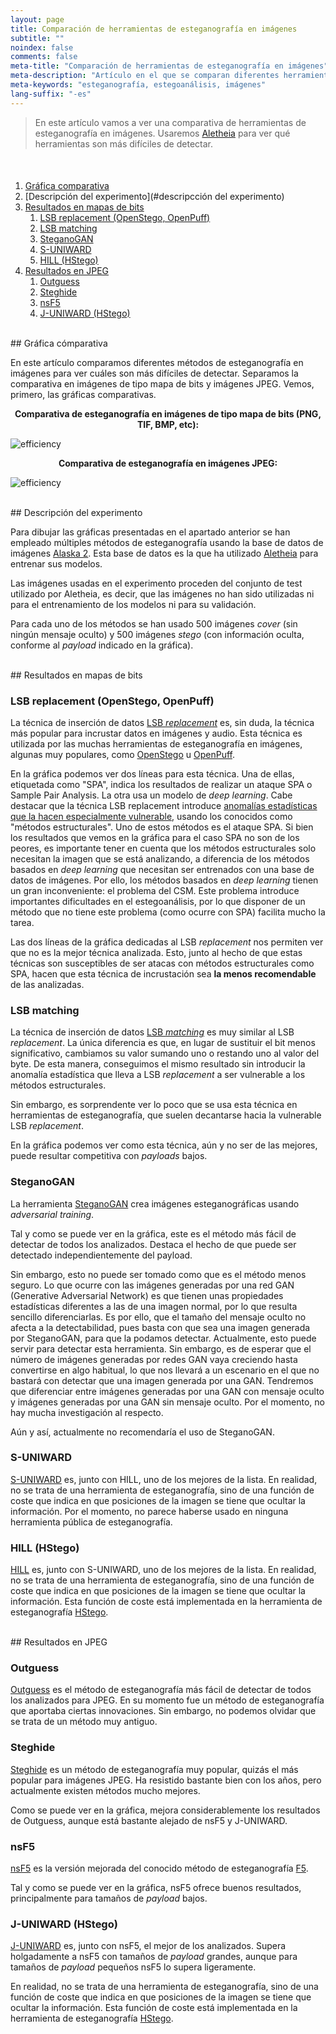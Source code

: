 ```yaml
---
layout: page
title: Comparación de herramientas de esteganografía en imágenes
subtitle: "" 
noindex: false
comments: false
meta-title: "Comparación de herramientas de esteganografía en imágenes"
meta-description: "Artículo en el que se comparan diferentes herramientas de esteganografía en imágeens para ver cuáles son más difíciles de detectar."
meta-keywords: "esteganografía, estegoanálisis, imágenes"
lang-suffix: "-es"
---
```


> En este artículo vamos a ver una comparativa de herramientas de esteganografía
> en imágenes. Usaremos 
> [Aletheia](https://github.com/daniellerch/aletheia) para ver qué herramientas
> son más difíciles de detectar.

<style>
    [id]::before {
        content: '';
        display: block;
        height:      70px;
        margin-top: -70px;
        visibility: hidden;
    }
</style>

<div class='menu' style='margin-top:50px'></div>

1. [Gráfica comparativa](#gráfica-comparativa)
2. [Descripción del experimento](#descripcción del experimento)
3. [Resultados en mapas de bits](#resultados-en-mapas-de-bits)
   1. [LSB replacement (OpenStego, OpenPuff)](#lsb-replacement-openstego-openpuff)
   2. [LSB matching](#lsb-matching)
   3. [SteganoGAN](#steganogan)
   4. [S-UNIWARD](#s-uniward)
   5. [HILL (HStego)](#hill-hstego)
4. [Resultados en JPEG](#resultados-en-jpeg)
   1. [Outguess](#outguess)
   2. [Steghide](#steghide)
   3. [nsF5](#nsF5)
   4. [J-UNIWARD (HStego)](#j-uniward-hstego)

<br>
## Gráfica cómparativa

En este artículo comparamos diferentes métodos de esteganografía en imágenes
para ver cuáles son más difíciles de detectar. Separamos la comparativa en
imágenes de tipo mapa de bits y imágenes JPEG. Vemos, primero, las gráficas
comparativas.


<center><b>
Comparativa de esteganografía en imágenes de tipo mapa de bits (PNG, TIF, BMP, etc):
</b></center>

![efficiency](/stego/aletheia/resources/tool_comparison.png?style=centerme)


<center><b>
Comparativa de esteganografía en imágenes JPEG:
</b></center>

![efficiency](/stego/aletheia/resources/tool_comparison_jpeg.png?style=centerme)


<br>
## Descripción del experimento

Para dibujar las gráficas presentadas en el apartado anterior se han empleado
múltiples métodos de esteganografía usando la base de datos de imágenes
[Alaska 2](https://www.kaggle.com/c/alaska2-image-steganalysis). 
Esta base de datos es la que ha utilizado 
[Aletheia](https://github.com/daniellerch/aletheia) 
para entrenar sus modelos. 

Las imágenes usadas en el experimento proceden del conjunto de test utilizado
por Aletheia, es decir, que las imágenes no han sido utilizadas ni para el
entrenamiento de los modelos ni para su validación.

Para cada uno de los métodos se han usado 500 imágenes *cover* (sin ningún
mensaje oculto) y 500 imágenes *stego* (con información oculta, conforme al
*payload* indicado en la gráfica).

<br>
## Resultados en mapas de bits

### LSB replacement (OpenStego, OpenPuff)

La técnica de inserción de datos 
[LSB *replacement*](/stego/lab/intro/lsb-es/#incrustación-de-la-información-con-lsb-replacement)
es, sin duda, la técnica más popular para incrustar datos en imágenes y audio.
Esta técnica es utilizada por las muchas herramientas de esteganografía
en imágenes, algunas muy populares, como [OpenStego](https://www.openstego.com/) 
u [OpenPuff](https://embeddedsw.net/OpenPuff_Steganography_Home.html).

En la gráfica podemos ver dos líneas para esta técnica. Una de ellas, etiquetada
como "SPA", indica los resultados de realizar un ataque SPA o Sample Pair
Analysis. La otra usa un modelo de *deep learning*. Cabe destacar que la
técnica LSB replacement introduce [anomalías estadísticas que la hacen
especialmente vulnerable](/stego/lab/intro/lsb-es/#los-peligros-del-lsb-replacement),
usando los conocidos como "métodos estructurales". Uno de estos métodos es el
ataque SPA. Si bien los resultados que vemos en la gráfica para el caso SPA
no son de los peores, es importante tener en cuenta que los métodos estructurales
solo necesitan la imagen que se está analizando, a diferencia de los métodos
basados en *deep learning* que necesitan ser entrenados con una base de datos
de imágenes. Por ello, los métodos basados en *deep learning* tienen un gran
inconveniente: el problema del CSM. Este problema introduce importantes 
dificultades en el estegoanálisis, por lo que disponer de un método que no
tiene este problema (como ocurre con SPA) facilita mucho la tarea.

Las dos líneas de la gráfica dedicadas al LSB *replacement* nos permiten ver
que no es la mejor técnica analizada. Esto, junto al hecho de que estas 
técnicas son susceptibles de ser atacas con métodos estructurales como SPA,
hacen que esta técnica de incrustación sea **la menos recomendable** de las
analizadas.



### LSB matching

La técnica de inserción de datos 
[LSB *matching*](/stego/lab/intro/lsb-es/#incrustación-de-la-información-con-lsb-matching)
es muy similar al LSB *replacement*. La única diferencia es que, en lugar
de sustituir el bit menos significativo, cambiamos su valor sumando uno 
o restando uno al valor del byte. De esta manera, conseguimos el mismo 
resultado sin introducir la anomalía estadística que lleva a LSB *replacement*
a ser vulnerable a los métodos estructurales.

Sin embargo, es sorprendente ver lo poco que se usa esta técnica en herramientas
de esteganografía, que suelen decantarse hacia la vulnerable LSB *replacement*. 

En la gráfica podemos ver como esta técnica, aún y no ser de las mejores,
puede resultar competitiva con *payloads* bajos.


### SteganoGAN

La herramienta [SteganoGAN](https://github.com/DAI-Lab/SteganoGAN)
crea imágenes esteganográficas usando *adversarial training*.

Tal y como se puede ver en la gráfica, este es el método más fácil de 
detectar de todos los analizados. Destaca el hecho de que puede ser detectado
independientemente del payload. 

Sin embargo, esto no puede ser tomado como que es el método menos seguro. 
Lo que ocurre con las imágenes generadas por una red GAN 
(Generative Adversarial Network) es que tienen
unas propiedades estadísticas diferentes a las de una imagen normal, por lo
que resulta sencillo diferenciarlas. Es por ello, que el tamaño del mensaje
oculto no afecta a la detectabilidad, pues basta con que sea una imagen
generada por SteganoGAN, para que la podamos detectar. Actualmente, esto
puede servir para detectar esta herramienta. Sin embargo, es de esperar que
el número de imágenes generadas por redes GAN vaya creciendo hasta convertirse
en algo habitual, lo que nos llevará a un escenario en el que no bastará
con detectar que una imagen generada por una GAN. Tendremos que diferenciar
entre imágenes generadas por una GAN con mensaje oculto y imágenes generadas
por una GAN sin mensaje oculto. Por el momento, no hay mucha investigación
al respecto.

Aún y así, actualmente no recomendaría el uso de SteganoGAN.



### S-UNIWARD

[S-UNIWARD](https://doi.org/10.1186/1687-417X-2014-1) es, junto con HILL, 
uno de los mejores de la lista. En realidad,
no se trata de una herramienta de esteganografía, sino de una función de
coste que indica en que posiciones de la imagen se tiene que ocultar la 
información. Por el momento, no parece haberse usado en ninguna herramienta
pública de esteganografía.

### HILL (HStego)

[HILL](https://doi.org/10.1109/ICIP.2014.7025854) es, junto con S-UNIWARD, 
uno de los mejores de la lista. En realidad,
no se trata de una herramienta de esteganografía, sino de una función de
coste que indica en que posiciones de la imagen se tiene que ocultar la 
información. Esta función de coste está implementada en la herramienta
de esteganografía [HStego](https://github.com/daniellerch/hstego).




<br>
## Resultados en JPEG

### Outguess

[Outguess](https://en.wikipedia.org/wiki/OutGuess) es el método de 
esteganografía más fácil de detectar de todos los analizados para JPEG.
En su momento fue un método de esteganografía que aportaba ciertas
innovaciones. Sin embargo, no podemos olvidar que se trata de un método
muy antiguo.

### Steghide

[Steghide](https://steghide.sourceforge.net/) es un método de esteganografía
muy popular, quizás el más popular para imágenes JPEG. Ha resistido bastante
bien con los años, pero actualmente existen métodos mucho mejores.

Como se puede ver en la gráfica, mejora considerablemente los resultados 
de Outguess, aunque está bastante alejado de nsF5 y J-UNIWARD.


### nsF5

[nsF5](https://dde.binghamton.edu/download/nsf5simulator/) es la versión
mejorada del conocido método de esteganografía [F5](https://www.semanticscholar.org/paper/F-5-%E2%80%94-A-Steganographic-Algorithm-High-Capacity-Westfeld/149b41d7560d7bd628da502bd3d8122a8317d472).

Tal y como se puede ver en la gráfica, nsF5 ofrece buenos resultados,
principalmente para tamaños de *payload* bajos.


### J-UNIWARD (HStego)

[J-UNIWARD](https://doi.org/10.1186/1687-417X-2014-1) es, junto con nsF5, 
el mejor de los analizados. Supera holgadamente a nsF5 con tamaños de
*payload* grandes, aunque para tamaños de *payload* pequeños nsF5 lo supera
ligeramente.

En realidad, no se trata de una herramienta de esteganografía, sino de 
una función de coste que indica en que posiciones de la imagen se tiene 
que ocultar la información. Esta función de coste está implementada en 
la herramienta de esteganografía [HStego](https://github.com/daniellerch/hstego).


